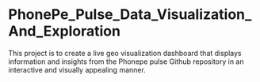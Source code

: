 # PhonePe_Pulse_Data_Visualization_And_Exploration
This project is to create a live geo visualization dashboard that displays information and insights from the Phonepe pulse Github repository in an interactive and visually appealing manner.

